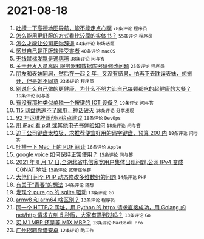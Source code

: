 # 2021-08-18

1. [吐槽一下高德地图导航，能不能走点心啊](https://www.v2ex.com/t/796476) `78条评论` `程序员`
1. [怎么能用更舒服的方式看比较厚的实体书？](https://www.v2ex.com/t/796457) `55条评论` `程序员`
1. [怎么才能让公司把你辞退](https://www.v2ex.com/t/796439) `44条评论` `职场话题`
1. [感觉自己是正版软件受害者](https://www.v2ex.com/t/796466) `40条评论` `macOS`
1. [无线鼠标发飘是通病吗](https://www.v2ex.com/t/796529) `38条评论` `问与答`
1. [关于开发人员离职 服务器和数据库密码修改问题](https://www.v2ex.com/t/796552) `25条评论` `程序员`
1. [朋友和表妹同居，然后在一起 2 年，又没有结果，怕再下去耽误表妹，想搬开，但是她不同意](https://www.v2ex.com/t/796475) `23条评论` `程序员`
1. [别说什么自己做的更健康，为什么不努力让自己每顿都吃的起健康的大餐？](https://www.v2ex.com/t/796557) `19条评论` `问与答`
1. [有没有那种类似单独一个按键的 IOT 设备？](https://www.v2ex.com/t/796458) `19条评论` `问与答`
1. [115 网盘也逃不了魔爪，神话破灭](https://www.v2ex.com/t/796574) `18条评论` `分享发现`
1. [92 年运维辞职创业给点建议](https://www.v2ex.com/t/796531) `18条评论` `DevOps`
1. [用 iPad 看 pdf 或其他电子书体验如何](https://www.v2ex.com/t/796523) `18条评论` `问与答`
1. [迫于公司键盘太垃圾，求推荐便宜好用的码字键盘，预算 200 内](https://www.v2ex.com/t/796520) `18条评论` `问与答`
1. [吐槽一下 Mac 上的 PDF 阅读](https://www.v2ex.com/t/796527) `16条评论` `Apple`
1. [google voice 如何保持正常使用？](https://www.v2ex.com/t/796544) `15条评论` `问与答`
1. [2021 年 8 月 17 日,全湖北省电信家宽用户集体出现问题,公网 IPv4 变成 CGNAT 地址](https://www.v2ex.com/t/796461) `15条评论` `宽带症候群`
1. [大佬们 问个 PHP 动态修改多维数组的问题](https://www.v2ex.com/t/796542) `14条评论` `PHP`
1. [有关于“青春”的想法](https://www.v2ex.com/t/796501) `14条评论` `随想`
1. [发现个 pure go 的 sqlite 驱动](https://www.v2ex.com/t/796538) `13条评论` `Go`
1. [armv8 和 arm64 啥区别？](https://www.v2ex.com/t/796521) `13条评论` `程序员`
1. [同一个 HTTP/2 网址，用 Python 的 httpx 请求直接成功，用 Golang 的 net/http 请求立刻 5 秒盾，大家有遇到过吗？](https://www.v2ex.com/t/796484) `13条评论` `Go`
1. [买 M1 MBP 还是等 M1X MBP？](https://www.v2ex.com/t/796474) `13条评论` `MacBook Pro`
1. [广州招聘靠谱安卓](https://www.v2ex.com/t/796456) `12条评论` `酷工作`
